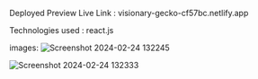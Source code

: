 Deployed Preview Live Link :  visionary-gecko-cf57bc.netlify.app

Technologies used :
react.js



images:
![Screenshot 2024-02-24 132245](https://github.com/Tejasramcharan/Starwars_planets/assets/132668791/ccdcc4b1-a515-4eea-a408-feb718b0c54c)

![Screenshot 2024-02-24 132333](https://github.com/Tejasramcharan/Starwars_planets/assets/132668791/bf313f0f-2b37-478c-9581-2e418254fd49)

